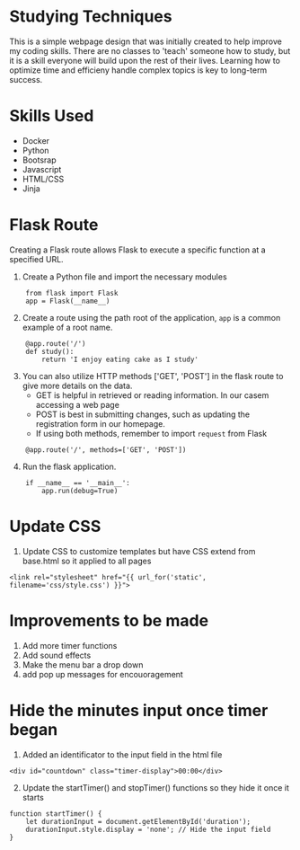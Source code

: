 # Studying Techniques

This is a simple webpage design that was initially created to help improve my coding skills. There are no classes to 'teach' someone how to study, but it is a skill everyone will build upon the rest of their lives. Learning how to optimize time and efficieny handle complex topics is key to long-term success. 

# Skills Used

* Docker
* Python
* Bootsrap
* Javascript
* HTML/CSS
* Jinja

# Flask Route

Creating a Flask route allows Flask to execute a specific function at a specified URL.

1. Create a Python file and import the necessary modules

```
    from flask import Flask
    app = Flask(__name__)
```

2. Create a route using the path root of the application, `app` is a common example of a root name. 

```
    @app.route('/')
    def study():
        return 'I enjoy eating cake as I study'
```

3. You can also utilize HTTP methods ['GET', 'POST'] in the flask route to give more details on the data. 
    - GET is helpful in retrieved or reading information. In our casem accessing a web page
    - POST is best in submitting changes, such as updating the registration form in our homepage. 
    - If using both methods, remember to import `request` from Flask 

```
    @app.route('/', methods=['GET', 'POST'])
```

4.  Run the flask application.

```
    if __name__ == '__main__':
        app.run(debug=True)
```

# Update CSS 

1. Update CSS to customize templates but have CSS extend from base.html so it applied to all pages
```
<link rel="stylesheet" href="{{ url_for('static', filename='css/style.css') }}">
```

# Improvements to be made

1. Add more timer functions
2. Add sound effects
3. Make the menu bar a drop down
4. add pop up messages for encouoragement

# Hide the minutes input once timer began

1. Added an identificator to the input field in the html file
```
<div id="countdown" class="timer-display">00:00</div>
```

2. Update the startTimer() and stopTimer() functions so they hide it once it starts

```
function startTimer() {
    let durationInput = document.getElementById('duration');
    durationInput.style.display = 'none'; // Hide the input field
}
```